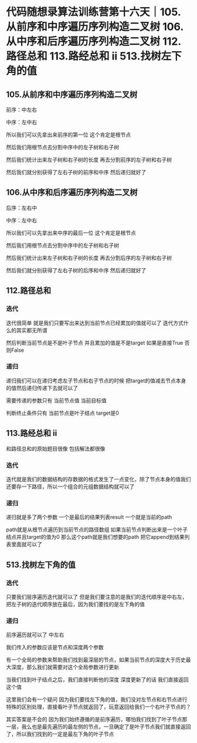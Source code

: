 # 代码随想录算法训练营第十六天｜105.从前序和中序遍历序列构造二叉树 106.从中序和后序遍历序列构造二叉树 112.路径总和 113.路经总和 ii 513.找树左下角的值

## 105.从前序和中序遍历序列构造二叉树

前序：中左右

中序：左中右

所以我们可以先拿出来前序的第一位 这个肯定是根节点

然后我们用根节点去分割中序中的左子树和右子树

然后我们统计出来左子树和右子树的长度 再去分割前序的左子树和右子树

然后我们就分别获得了左右子树的前序和中序 然后递归就好了



## 106.从中序和后序遍历序列构造二叉树

后序：左右中

中序：左中右

所以我们可以先拿出来中序的最后一位 这个肯定是根节点

然后我们用根节点去分割中序中的左子树和右子树

然后我们统计出来左子树和右子树的长度 再去分割后序的左子树和右子树

然后我们就分别获得了左右子树的后序和中序 然后递归就好了



## 112.路径总和

### 迭代


迭代很简单 就是我们只要写出来达到当前节点已经累加的值就可以了 迭代方式什么的其实都无所谓

然后判断当前节点是不是叶子节点 并且累加的值是不是target 如果是直接True 否则False


### 递归

递归我们可以在递归考虑左子节点和右子节点的时候 把target的值减去节点本身的值然后递归传递下去就可以了

需要传递的参数只有 当前节点值 当前目标值

判断终止条件只有 当前节点是叶子结点 target是0

## 113.路经总和 ii

和路径总和的原始题目很像 包括解法都很像


### 迭代

迭代就是我们的数据结构的存数据的格式发生了一点变化，除了节点本身的值我们还要存一下路径，所以一个组合的元组数据结构就可以了


### 递归

递归就是多了两个参数 一个是最后的结果列表result 一个就是当前的path

path就是从根节点遍历到当前节点的路径数组 如果当前节点判断出来是一个叶子结点并且target的值为0 那么这个path就是我们想要的path 把它append到结果列表里面就可以了



## 513.找树左下角的值


### 迭代

只要我们层序遍历迭代就可以了 但是我们要注意的是我们的迭代顺序是中右左，把左子树的迭代顺序放在最后，因为我们要找的是左下角的值


### 递归

前序遍历就可以了 中左右

我们传入的参数应该是节点和深度两个参数

有一个全局的参数来帮助我们找到最深层的节点，如果当前节点的深度大于历史最大深度，那么我们就需要对这个全局参数进行更新

当我们找到叶子结点之后，我们直接判断他的深度 深度更新了的话 我们直接返回这个值

这里我们会有一个疑问 因为我们要找左下角的值，我们没对左节点和右节点进行特殊的区别处理，直接看叶子节点就返回了，玩意返回给我们一个右叶子节点的？

其实答案是不会的 因为我们始终遵循的是前序遍历，哪怕我们找到了叶子节点那一层，我么也是最先遍历的最左侧的节点，一旦确定了是叶子节点我们就直接返回了，所以我们找到的一定是最左下角的叶子节点

